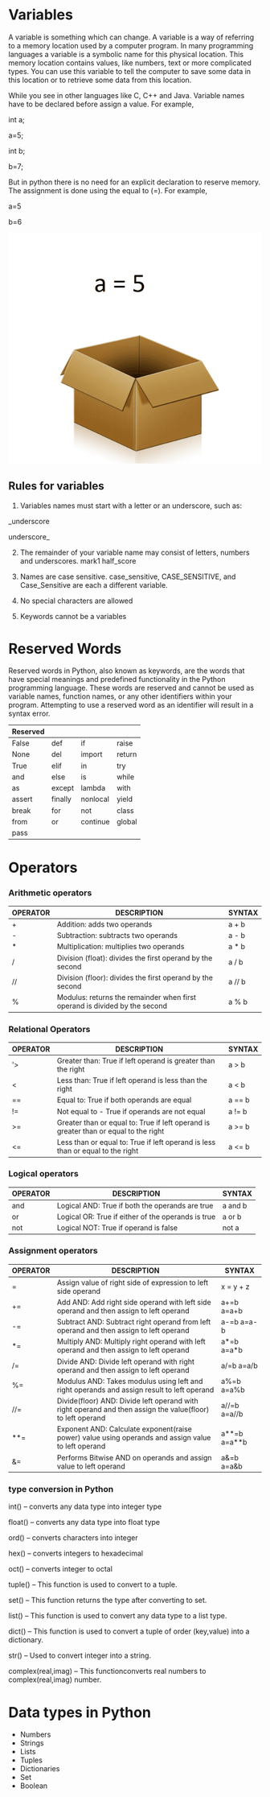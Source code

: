 # Variables

A variable is something which can change. A variable is a way of referring to a memory location used by a computer program. 
In many programming languages a variable is a symbolic name for this physical location. This memory location contains values, like numbers, text or more complicated types. 
You can use this variable to tell the computer to save some data in this location or to retrieve some data from this location.

While you see in other languages like C, C++ and Java. Variable names have to be declared before assign a value. For example,

int a;

a=5;
    
int b;

b=7;

But in python there is no need for an explicit declaration to reserve memory. 
The assignment is done using the equal to (=). For example,

a=5

b=6

![variables](../images/variable.gif)

## Rules for variables
1. Variables names must start with a letter or an underscore, such as:

_underscore

underscore_

2. The remainder of your variable name may consist of letters, numbers and underscores.
mark1
half_score

3. Names are case sensitive.
case_sensitive, CASE_SENSITIVE, and Case_Sensitive are each a different variable.

4. No special characters are allowed
5. Keywords cannot be a variables

# Reserved Words 
Reserved words in Python, also known as keywords, are the words that have special meanings and predefined functionality in the Python programming language. These words are reserved and cannot be used as variable names, function names, or any other identifiers within your program. Attempting to use a reserved word as an identifier will result in a syntax error. 

|Reserved ||||
|-----|-----|----|----|
|False | def |if|raise|
|None|del|import|return|
|True|elif|in|try|
|and|else|is|while|
|as	|except	|lambda	|with|
|assert|finally|nonlocal|yield
|break|for|not|class|	
|from|or|continue|global	
|pass

# Operators
### Arithmetic operators
|OPERATOR|DESCRIPTION|SYNTAX|
|--------|-----------|------|
|+	|Addition: adds two operands|	a + b|
|-	|Subtraction: subtracts two operands|	a - b|
|*	|Multiplication: multiplies two operands|	a * b|
|/	|Division (float): divides the first operand by the second|	a / b|
|//	|Division (floor): divides the first operand by the second|	a // b|
|%	|Modulus: returns the remainder when first operand is divided by the second|	a % b|
### Relational Operators
|OPERATOR|	DESCRIPTION|SYNTAX|
|--------|-------------|------|
|'>	|Greater than: True if left operand is greater than the right|	a > b|
|<	|Less than: True if left operand is less than the right|	a < b|
|==	|Equal to: True if both operands are equal|	a == b|
|!=	|Not equal to - True if operands are not equal|	a != b|
|>=	|Greater than or equal to: True if left operand is greater than or equal to the right|	a >= b|
|<=	|Less than or equal to: True if left operand is less than or equal to the right|	a <= b|
### Logical operators
|OPERATOR|	DESCRIPTION|SYNTAX|
|--------|-------------|------|
|and|	Logical AND: True if both the operands are true|	a and b|
|or|	Logical OR: True if either of the operands is true|	a or b|
|not|	Logical NOT: True if operand is false|	not a|
### Assignment operators
|OPERATOR|	DESCRIPTION|SYNTAX|
|--------|-------------|------|
|=|	Assign value of right side of expression to left side operand|	x = y + z|
|+=	|Add AND: Add right side operand with left side operand and then assign to left operand	|a+=b     a=a+b|
|-=	|Subtract AND: Subtract right operand from left operand and then assign to left operand	|a-=b      a=a-b|
|*=	|Multiply AND: Multiply right operand with left operand and then assign to left operand	|a*=b       a=a*b|
|/=	|Divide AND: Divide left operand with right operand and then assign to left operand	|a/=b      a=a/b|
|%=	|Modulus AND: Takes modulus using left and right operands and assign result to left operand	|a%=b   a=a%b|
|//=	|Divide(floor) AND: Divide left operand with right operand and then assign the value(floor) to left operand	|a//=b       a=a//b|
|**=	|Exponent AND: Calculate exponent(raise power) value using operands and assign value to left operand	|a**=b     a=a**b|
|&=	|Performs Bitwise AND on operands and assign value to left operand	|a&=b     a=a&b|
### type conversion in Python
int() – converts any data type into integer type

float() – converts any data type into float type

ord() – converts characters into integer

hex() – converts integers to hexadecimal

oct() – converts integer to octal

tuple() – This function is used to convert to a tuple.

set() – This function returns the type after converting to set.

list() – This function is used to convert any data type to a list type.

dict() – This function is used to convert a tuple of order (key,value) into a dictionary.

str() – Used to convert integer into a string.

complex(real,imag) – This functionconverts real numbers to complex(real,imag) number.

# Data types in Python
* Numbers
* Strings
* Lists
* Tuples
* Dictionaries
* Set
* Boolean
